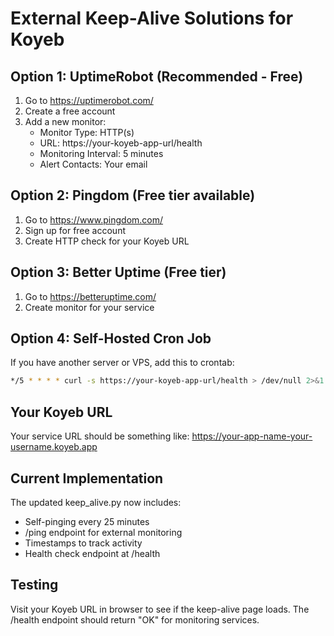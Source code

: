 # External Keep-Alive Solutions for Koyeb

## Option 1: UptimeRobot (Recommended - Free)
1. Go to https://uptimerobot.com/
2. Create a free account
3. Add a new monitor:
   - Monitor Type: HTTP(s)
   - URL: https://your-koyeb-app-url/health
   - Monitoring Interval: 5 minutes
   - Alert Contacts: Your email

## Option 2: Pingdom (Free tier available)
1. Go to https://www.pingdom.com/
2. Sign up for free account
3. Create HTTP check for your Koyeb URL

## Option 3: Better Uptime (Free tier)
1. Go to https://betteruptime.com/
2. Create monitor for your service

## Option 4: Self-Hosted Cron Job
If you have another server or VPS, add this to crontab:
```bash
*/5 * * * * curl -s https://your-koyeb-app-url/health > /dev/null 2>&1
```

## Your Koyeb URL
Your service URL should be something like:
https://your-app-name-your-username.koyeb.app

## Current Implementation
The updated keep_alive.py now includes:
- Self-pinging every 25 minutes
- /ping endpoint for external monitoring
- Timestamps to track activity
- Health check endpoint at /health

## Testing
Visit your Koyeb URL in browser to see if the keep-alive page loads.
The /health endpoint should return "OK" for monitoring services.